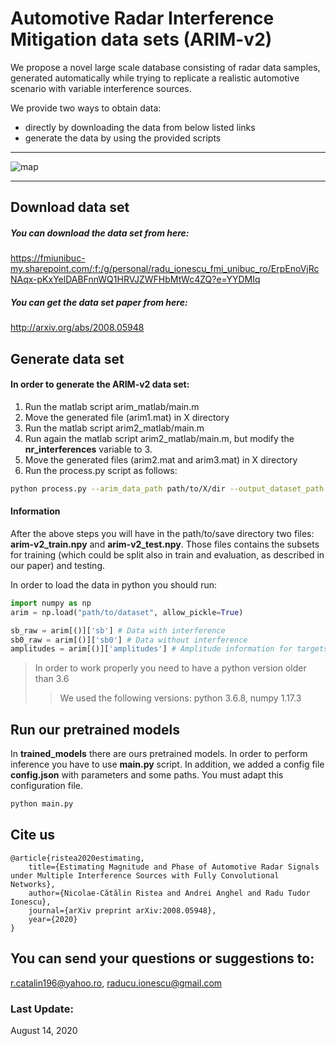 #  Automotive Radar Interference Mitigation data sets (ARIM-v2)                                                                                    

We propose a novel large scale database consisting of radar data samples, generated automatically while trying to replicate a realistic automotive scenario with variable interference sources.
  
We provide two ways to obtain data:
- directly by downloading the data from below listed links
- generate the data by using the provided scripts

-----------------------------------------

![map](resources/example.jpg)

-----------------------------------------                                                                                                                                      
## Download data set

##### You can download the data set from here: 

https://fmiunibuc-my.sharepoint.com/:f:/g/personal/radu_ionescu_fmi_unibuc_ro/ErpEnoVjRcNAqx-pKxYelDABFnnWQ1HRVJZWFHbMtWc4ZQ?e=YYDMIq

##### You can get the data set paper from here:
http://arxiv.org/abs/2008.05948

## Generate data set
#### In order to generate the ARIM-v2 data set:
1. Run the matlab script arim_matlab/main.m
2. Move the generated file (arim1.mat) in X directory
3. Run the matlab script arim2_matlab/main.m 
4. Run again the matlab script arim2_matlab/main.m, but modify the **nr_interferences** variable to 3.
5. Move the generated files (arim2.mat and arim3.mat) in X directory
3. Run the process.py script as follows:
```bash
python process.py --arim_data_path path/to/X/dir --output_dataset_path path/to/save
```

#### Information

After the above steps you will have in the path/to/save directory two files: **arim-v2_train.npy** and **arim-v2_test.npy**.
Those files contains the subsets for training (which could be split also in train and evaluation, as described in our paper) and testing.

In order to load the data in python you should run:
```python
import numpy as np
arim = np.load("path/to/dataset", allow_pickle=True)

sb_raw = arim[()]['sb'] # Data with interference
sb0_raw = arim[()]['sb0'] # Data without interference
amplitudes = arim[()]['amplitudes'] # Amplitude information for targets
```
> In order to work properly you need to have a python version older than 3.6
>> We used the following versions:
>> python 3.6.8,
>> numpy 1.17.3

## Run our pretrained models

In **trained_models** there are ours pretrained models. In order to perform inference you have to use **main.py** script.
In addition, we added a config file **config.json** with parameters and some paths. You must adapt this configuration file.
  
```bash
python main.py
```

## Cite us
```
@article{ristea2020estimating,
    title={Estimating Magnitude and Phase of Automotive Radar Signals under Multiple Interference Sources with Fully Convolutional Networks},
    author={Nicolae-Cătălin Ristea and Andrei Anghel and Radu Tudor Ionescu},
    journal={arXiv preprint arXiv:2008.05948},
    year={2020}
}
```
## You can send your questions or suggestions to: 
r.catalin196@yahoo.ro, raducu.ionescu@gmail.com

### Last Update:
August 14, 2020 




